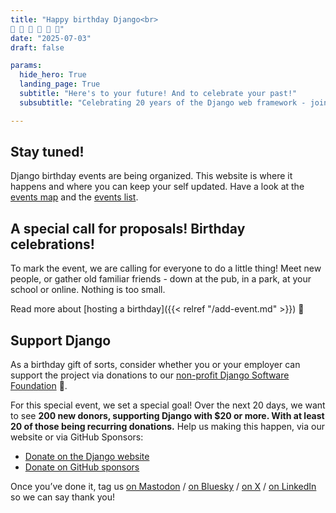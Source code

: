 ```yaml
---
title: "Happy birthday Django<br>
🎂 🥳 🎁 🌈 🚀 🦄"
date: "2025-07-03"
draft: false

params:
  hide_hero: True
  landing_page: True
  subtitle: "Here's to your future! And to celebrate your past!"
  subsubtitle: "Celebrating 20 years of the Django web framework - join or initiate a local birthday event, and check out special online events."

---
```


## Stay tuned!

Django birthday events are being organized. This website is where it happens and where you can keep your self updated. Have a look at the [events map](#map) and the [events list](#events).

## A special call for proposals! Birthday celebrations!

To mark the event, we are calling for everyone to do a little thing! Meet new people, or gather old familiar friends - down at the pub, in a park, at your school or online. Nothing is too small.

Read more about [hosting a birthday]({{< relref "/add-event.md" >}}) 🎂

## Support Django

As a birthday gift of sorts, consider whether you or your employer can support the project via donations to our [non-profit Django Software Foundation](https://www.djangoproject.com/foundation/) 🫶.

For this special event, we set a special goal! Over the next 20 days, we want to see **200 new donors, supporting Django with $20 or more. With at least 20 of those being recurring donations.** Help us making this happen, via our website or via GitHub Sponsors:

* [Donate on the Django website](https://www.djangoproject.com/fundraising/)
* [Donate on GitHub sponsors](https://github.com/sponsors/django)

Once you’ve done it, tag us [on Mastodon](https://fosstodon.org/@django) / [on Bluesky](https://bsky.app/profile/djangoproject.com) / [on X](https://x.com/djangoproject) / [on LinkedIn](https://www.linkedin.com/company/django-software-foundation/) so we can say thank you!
